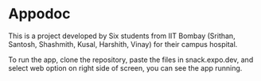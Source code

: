 # Appodoc
This is a project developed by Six students from IIT Bombay (Srithan, Santosh, Shashmith, Kusal, Harshith, Vinay) for their campus hospital.


To run the app, clone the repository, paste the files in snack.expo.dev, and select web option on right side of screen, you can see the app running.
